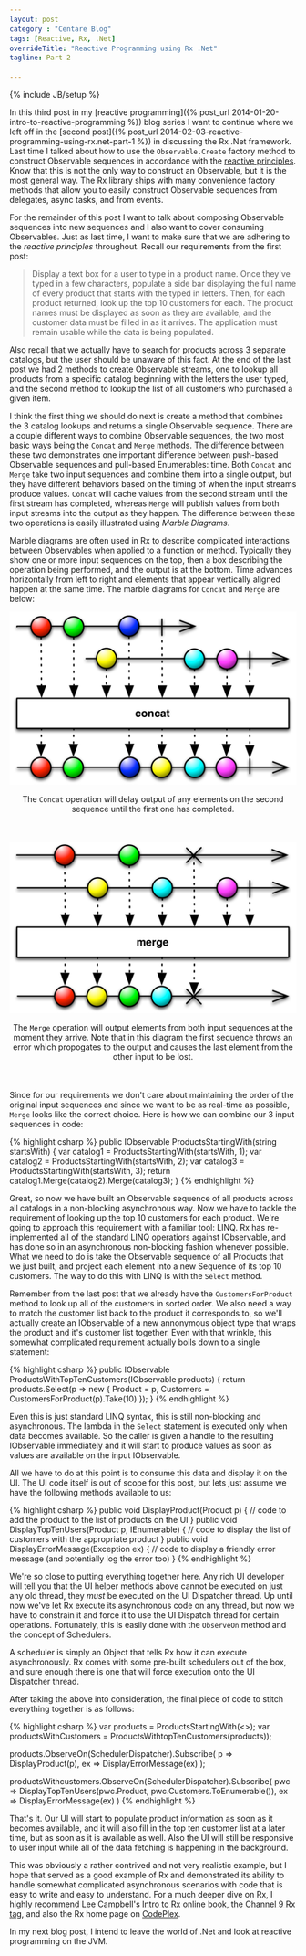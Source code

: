 ```yaml
---
layout: post
category : "Centare Blog"
tags: [Reactive, Rx, .Net]
overrideTitle: "Reactive Programming using Rx .Net"
tagline: Part 2

---
```

{% include JB/setup %}

In this third post in my [reactive programming]({% post_url 2014-01-20-intro-to-reactive-programming %}) blog series I want to continue where we left off in the [second post]({% post_url 2014-02-03-reactive-programming-using-rx.net-part-1 %}) in discussing the Rx .Net framework.  Last time I talked about how to use the `Observable.Create` factory method to construct Observable sequences in accordance with the [reactive principles](http://reactivemanifesto.org).  Know that this is not the only way to construct an Observable, but it is the most general way.  The Rx library ships with many convenience factory methods that allow you to easily construct Observable sequences from delegates, async tasks, and from events.

<!--excerpt-->

For the remainder of this post I want to talk about composing Observable sequences into new sequences and I also want to cover consuming Observables.  Just as last time, I want to make sure that we are adhering to the *reactive principles* throughout.  Recall our requirements from the first post:

>Display a text box for a user to type in a product name.  Once they've typed in a few characters, populate a side bar displaying the full name of every product that starts with the typed in letters.  Then, for each product returned, look up the top 10 customers for each. The product names must be displayed as soon as they are available, and the customer data must be filled in as it arrives.  The application must remain usable while the data is being populated.

Also recall that we actually have to search for products across 3 separate catalogs, but the user should be unaware of this fact.  At the end of the last post we had 2 methods to create Observable streams, one to lookup all products from a specific catalog beginning with the letters the user typed, and the second method to lookup the list of all customers who purchased a given item.

I think the first thing we should do next is create a method that combines the 3 catalog lookups and returns a single Observable sequence.  There are a couple different ways to combine Observable sequences, the two most basic ways being the `Concat` and `Merge` methods.  The difference between these two demonstrates one important difference between push-based Observable sequences and pull-based Enumerables: time.  Both `Concat` and `Merge`  take two input sequences and combine them into a single output, but they have different behaviors based on the timing of when the input streams produce values.  `Concat` will cache values from the second stream until the first stream has completed, whereas `Merge` will publish values from both input streams into the output as they happen.  The difference between these two operations is easily illustrated using *Marble Diagrams*.

Marble diagrams are often used in Rx to describe complicated interactions between Observables when applied to a function or method.  Typically they show one or more input sequences on the top, then a box describing the operation being performed, and the output is at the bottom.  Time advances horizontally from left to right and elements that appear vertically aligned happen at the same time.  The marble diagrams for `Concat` and `Merge` are below:

<div class="row">
<div class="col-md-10 col-sm-12" style="margin-bottom: 50px;">
  <img class="img-responsive" src="/images/marble-diagram-concat.png" alt="Concat Marble Diagram">
  <p style="text-align: center;">The <code>Concat</code> operation will delay output of any elements on the second sequence until the first one has completed.</p>
</div>
<div class="col-md-10 col-xs-12" style="margin-bottom: 50px;">
  <img class="img-responsive" src="/images/marble-diagram-merge.png" alt="Merge Marble Diagram">
  <p style="text-align: center;">The <code>Merge</code> operation will output elements from both input sequences at the moment they arrive.  Note that in this diagram the first sequence throws an error which propogates to the output and causes the last element from the other input to be lost.</p>
</div>
</div>

Since for our requirements we don't care about maintaining the order of the original input sequences and since we want to be as real-time as possible, `Merge` looks like the correct choice.  Here is how we can combine our 3 input sequences in code:

{% highlight csharp %}
public IObservable<Product> ProductsStartingWith(string startsWith)
{
  var catalog1 = ProductsStartingWith(startsWith, 1);
  var catalog2 = ProductsStartingWith(startsWith, 2);
  var catalog3 = ProductsStartingWith(startsWith, 3);
  return catalog1.Merge(catalog2).Merge(catalog3);
}
{% endhighlight %}

Great, so now we have built an Observable sequence of all products across all catalogs in a non-blocking asynchronous way.  Now we have to tackle the requirement of looking up the top 10 customers for each product.  We're going to approach this requirement with a familiar tool: LINQ.  Rx has re-implemented all of the standard LINQ operatiors against IObservable, and has done so in an asynchronous non-blocking fashion whenever possible.  What we need to do is take the Observable sequence of all Products that we just built, and project each element into a new Sequence of its top 10 customers.  The way to do this with LINQ is with the `Select` method.

Remember from the last post that we already have the `CustomersForProduct` method to look up all of the customers in sorted order.  We also need a way to match the customer list back to the product it corresponds to, so we'll actually create an IObservable of a new annonymous object type that wraps the product and it's customer list together.  Even with that wrinkle, this somewhat complicated requirement actually boils down to a single statement:

{% highlight csharp %}
public IObservable<object> ProductsWithTopTenCustomers(IObservable products)
{
  return products.Select(p => 
    new {
      Product = p,
      Customers = CustomersForProduct(p).Take(10)
    });
} 
{% endhighlight %}

Even this is just standard LINQ syntax, this is still non-blocking and asynchronous.  The lambda in the `Select` statement is executed only when data becomes available.  So the caller is given a handle to the resulting IObservable immediately and it will start to produce values as soon as values are available on the input IObservable.

All we have to do at this point is to consume this data and display it on the UI.  The UI code itself is out of scope for this post, but lets just assume we have the following methods available to us:

{% highlight csharp %}
public void DisplayProduct(Product p)
{
  // code to add the product to the list of products on the UI
}
public void DisplayTopTenUsers(Product p, IEnumerable<Customers>)
{
  // code to display the list of customers with the appropriate product
}
public void DisplayErrorMessage(Exception ex)
{
  // code to display a friendly error message (and potentially log the error too)
}
{% endhighlight %}

We're so close to putting everything together here.  Any rich UI developer will tell you that the UI helper methods above cannot be executed on just any old thread, they *must* be executed on the UI Dispatcher thread.  Up until now we've let Rx execute its asynchronous code on any thread, but now we have to constrain it and force it to use the UI Dispatch thread for certain operations.  Fortunately, this is easily done with the `ObserveOn` method and the concept of Schedulers.

A scheduler is simply an Object that tells Rx how it can execute asynchronously.  Rx comes with some pre-built schedulers out of the box, and sure enough there is one that will force execution onto the UI Dispatcher thread.  

After taking the above into consideration, the final piece of code to stitch everything together is as follows: 

{% highlight csharp %}
var products = ProductsStartingWith(<<user input>>);
var productsWithCustomers = ProductsWithtopTenCustomers(products));

products.ObserveOn(SchedulerDispatcher).Subscribe(
  p => DisplayProduct(p),
  ex => DisplayErrorMessage(ex)
);

productsWithcustomers.ObserveOn(SchedulerDispatcher).Subscribe(
  pwc => DisplayTopTenUsers(pwc.Product, pwc.Customers.ToEnumerable()),
  ex => DisplayErrorMessage(ex)
)
{% endhighlight %}

That's it.  Our UI will start to populate product information as soon as it becomes available, and it will also fill in the top ten customer list at a later time, but as soon as it is available as well.  Also the UI will still be responsive to user input while all of the data fetching is happening in the background.

This was obviously a rather contrived and not very realistic example, but I hope that served as a good example of Rx and demonstrated its ability to handle somewhat complicated asynchronous scenarios with code that is easy to write and easy to understand.  For a much deeper dive on Rx, I highly recommend Lee Campbell's [Intro to Rx](http://www.introtorx.com/) online book, the [Channel 9 Rx tag](http://channel9.msdn.com/tags/Rx/), and also the Rx home page on [CodePlex](http://rx.codeplex.com/).

In my next blog post, I intend to leave the world of .Net and look at reactive programming on the JVM.